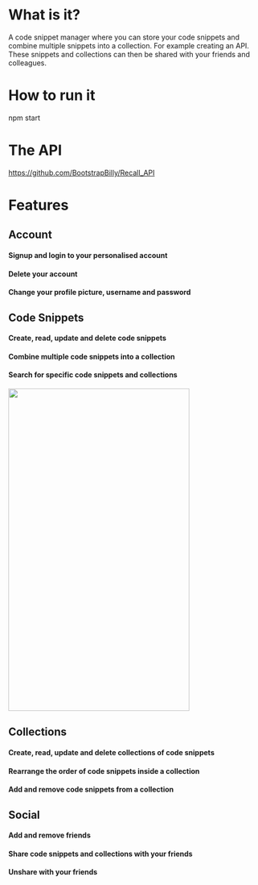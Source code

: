 # What is it?
A code snippet manager where you can store your code snippets and combine multiple snippets into a collection. For example creating an API.
These snippets and collections can then be shared with your friends and colleagues.

# How to run it 
npm start

# The API
https://github.com/BootstrapBilly/Recall_API

# Features
## Account
#### Signup and login to your personalised account
#### Delete your account
#### Change your profile picture, username and password

## Code Snippets
#### Create, read, update and delete code snippets
#### Combine multiple code snippets into a collection
#### Search for specific code snippets and collections

<img src="./ReadNePhotos/note.png" height="640" width="360">

## Collections
#### Create, read, update and delete collections of code snippets
#### Rearrange the order of code snippets inside a collection
#### Add and remove code snippets from a collection

## Social
#### Add and remove friends
#### Share code snippets and collections with your friends
#### Unshare with your friends


